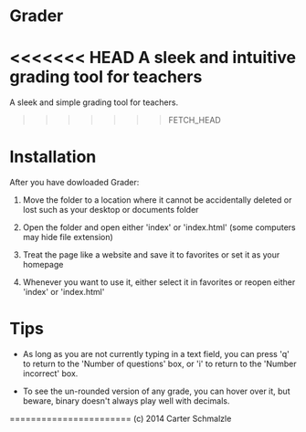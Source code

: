 Grader
======
<<<<<<< HEAD
A sleek and intuitive grading tool for teachers
=======
A sleek and simple grading tool for teachers.
>>>>>>> FETCH_HEAD

Installation
============
After you have dowloaded Grader:

1. Move the folder to a location where it cannot be accidentally deleted or lost such as your desktop or documents folder

2. Open the folder and open either 'index' or 'index.html' (some computers may hide file extension)

3. Treat the page like a website and save it to favorites or set it as your homepage

4. Whenever you want to use it, either select it in favorites or reopen either 'index' or 'index.html'

Tips
====

* As long as you are not currently typing in a text field, you can press 'q' to return to the 'Number of questions' box, or 'i' to return to the 'Number incorrect' box.

* To see the un-rounded version of any grade, you can hover over it, but beware, binary doesn't always play well with decimals.

=======================
(c) 2014 Carter Schmalzle
